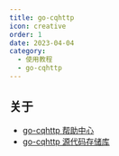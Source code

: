 ```yaml
---
title: go-cqhttp
icon: creative
order: 1
date: 2023-04-04
category:
  - 使用教程
  - go-cqhttp
---
```


## 关于

- [go-cqhttp 帮助中心](https://docs.go-cqhttp.org)
- [go-cqhttp 源代码存储库](https://github.com/Mrs4s/go-cqhttp)